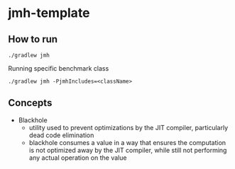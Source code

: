 # jmh-template

## How to run
```shell
./gradlew jmh 
```

Running specific benchmark class 
```shell 
./gradlew jmh -PjmhIncludes=<className> 
```

## Concepts  

- Blackhole 
  - utility used to prevent optimizations by the JIT compiler, particularly dead code elimination 
  - blackhole consumes a value in a way that ensures the computation is not optimized away by the JIT compiler, while still not performing any actual operation on the value 
